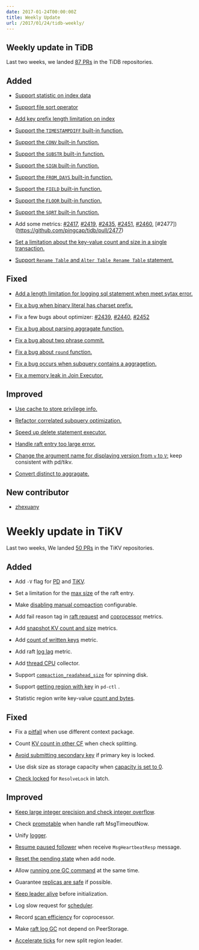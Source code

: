 ```yaml
---
date: 2017-01-24T00:00:00Z
title: Weekly Update
url: /2017/01/24/tidb-weekly/
---
```


## Weekly update in TiDB

Last two weeks, we landed [87 PRs](https://github.com/pingcap/tidb/pulls?utf8=%E2%9C%93&q=is%3Apr%20is%3Amerged%20merged%3A2017-01-09..2017-01-22%20) in the TiDB repositories.

## Added

* [Support statistic on index data](https://github.com/pingcap/tidb/pull/2349)

* [Support file sort operator](https://github.com/pingcap/tidb/pull/2377)

* [Add key prefix length limitation on index](https://github.com/pingcap/tidb/pull/2380)

* [Support the `TIMESTAMPDIFF` built-in function.](https://github.com/pingcap/tidb/pull/2386)

* [Support the `CONV` built-in function.](https://github.com/pingcap/tidb/pull/2390)

* [Support the `SUBSTR` built-in function.](https://github.com/pingcap/tidb/pull/2422)

* [Support the `SIGN` built-in function.](https://github.com/pingcap/tidb/pull/2427)

* [Support the `FROM_DAYS` built-in function.](https://github.com/pingcap/tidb/pull/2434)

* [Support the `FIELD` built-in function.](https://github.com/pingcap/tidb/pull/2449)

* [Support the `FLOOR` built-in function.](https://github.com/pingcap/tidb/pull/2484)

* [Support the `SQRT` built-in function.](https://github.com/pingcap/tidb/pull/2493)

* Add some metrics: [#2417](https://github.com/pingcap/tidb/pull/2417), [#2419](https://github.com/pingcap/tidb/pull/2419), [#2435](https://github.com/pingcap/tidb/pull/2435), [#2451](https://github.com/pingcap/tidb/pull/2451), [#2460](https://github.com/pingcap/tidb/pull/2460), [#2477])(https://github.com/pingcap/tidb/pull/2477)

* [Set a limitation about the key-value count and size in a single transaction.](https://github.com/pingcap/tidb/pull/2426)

* [Support `Rename Table` and `Alter Table Rename Table` statement.](https://github.com/pingcap/tidb/pull/2444)



## Fixed

* [Add a length limitation for logging sql statement when meet sytax error.](https://github.com/pingcap/tidb/pull/2415)

* [Fix a bug when binary literal has charset prefix.](https://github.com/pingcap/tidb/pull/2438)

* Fix a few bugs about optimizer: [#2439](https://github.com/pingcap/tidb/pull/2439), [#2440](https://github.com/pingcap/tidb/pull/2440), [#2452](https://github.com/pingcap/tidb/pull/2452)

* [Fix a bug about parsing aggragate function.](https://github.com/pingcap/tidb/pull/2453)

* [Fix a bug about two phrase commit.](https://github.com/pingcap/tidb/pull/2454)

* [Fix a bug about `round` function.](https://github.com/pingcap/tidb/pull/2461)

* [Fix a bug occurs when subquery contains a aggragetion.](https://github.com/pingcap/tidb/pull/2486)

* [Fix a memory leak in Join Executor.](https://github.com/pingcap/tidb/pull/2505)


## Improved

* [Use cache to store privilege info.](https://github.com/pingcap/tidb/pull/2388)

* [Refactor correlated subquery optimization.](https://github.com/pingcap/tidb/pull/2411)

* [Speed up delete statement executor.](https://github.com/pingcap/tidb/pull/2421)

* [Handle raft entry too large error.](https://github.com/pingcap/tidb/pull/2425)

* [Change the argument name for displaying version from `v` to `V`:](https://github.com/pingcap/tidb/pull/2442) keep consistent with pd/tikv.

* [Convert distinct to aggragate.](https://github.com/pingcap/tidb/pull/2515)


## New contributor

* [zhexuany](https://github.com/zhexuany)


# Weekly update in TiKV

Last two weeks, We landed [50 PRs](https://github.com/search?utf8=%E2%9C%93&q=repo%3Apingcap%2Ftikv+repo%3Apingcap%2Fpd+is%3Apr+is%3Amerged+merged%3A2017-01-08..2017-01-21&type=Issues&ref=searchresults) in the TiKV repositories.

## Added

* Add `-V` flag for [PD](https://github.com/pingcap/pd/pull/472) and [TiKV](https://github.com/pingcap/tikv/pull/1499).

* Set a limitation for the [max size](https://github.com/pingcap/tikv/pull/1480) of the raft entry. 

* Make [disabling manual compaction](https://github.com/pingcap/tikv/pull/1491) configurable.

* Add fail reason tag in [raft request](https://github.com/pingcap/tikv/pull/1492) and [coprocessor](https://github.com/pingcap/tikv/pull/1518) metrics. 

* Add [snapshot KV count and size](https://github.com/pingcap/tikv/pull/1493) metrics.

* Add [count of written keys](https://github.com/pingcap/tikv/pull/1496) metric.

* Add raft [log lag](https://github.com/pingcap/tikv/pull/1502) metric.

* Add [thread CPU](https://github.com/pingcap/tikv/pull/1494) collector.

* Support [`compaction_readahead_size`](https://github.com/pingcap/tikv/pull/1510) for spinning disk. 

* Support [getting region with key](https://github.com/pingcap/pd/pull/474) in `pd-ctl` .

* Statistic region write key-value [count and bytes](https://github.com/pingcap/tikv/pull/1517).

## Fixed

* Fix a [pitfall](https://github.com/pingcap/pd/pull/470) when use different context package.

* Count [KV count in other CF](https://github.com/pingcap/tikv/pull/1495) when check splitting.

* [Avoid submitting secondary key](https://github.com/pingcap/tikv/pull/1515) if primary key is locked. 

* Use disk size as storage capacity when [capacity is set to 0](https://github.com/pingcap/tikv/pull/1526).

* [Check locked](https://github.com/pingcap/tikv/pull/1530) for `ResolveLock` in latch.

## Improved

* [Keep large integer precision and check integer overflow](https://github.com/pingcap/tikv/pull/1437).

* Check [promotable](https://github.com/pingcap/tikv/pull/1473) when handle raft MsgTimeoutNow.

* Unify [logger](https://github.com/pingcap/tikv/pull/1476).

* [Resume paused follower](https://github.com/pingcap/tikv/pull/1483) when receive `MsgHeartbeatResp` message.

* [Reset the pending state](https://github.com/pingcap/tikv/pull/1489) when add node. 

* Allow [running one GC command](https://github.com/pingcap/tikv/pull/1497) at the same time.

* Guarantee [replicas are safe](https://github.com/pingcap/pd/pull/473) if possible.

* [Keep leader alive](https://github.com/pingcap/pd/pull/475) before initialization.

* Log slow request for [scheduler](https://github.com/pingcap/tikv/pull/1520). 

* Record [scan efficiency](https://github.com/pingcap/tikv/pull/1521) for coprocessor.

* Make [raft log GC](https://github.com/pingcap/tikv/pull/1535) not depend on PeerStorage. 

* [Accelerate ticks](https://github.com/pingcap/tikv/pull/1544) for new split region leader.